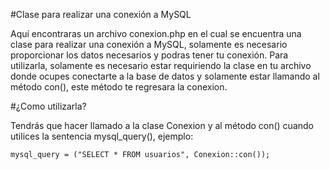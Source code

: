 #Clase para realizar una conexión a MySQL

Aquí encontraras un archivo conexion.php en el cual se encuentra una clase para realizar una conexión a MySQL, solamente es necesario proporcionar los datos necesarios y podras tener tu conexión. Para utilizarla, solamente es necesario estar requiriendo la clase en tu
archivo donde ocupes conectarte a la base de datos y solamente estar llamando
al método con(), este método te regresara la conexion.

#¿Como utilizarla?

Tendrás que hacer llamado a la clase Conexion y al método con() cuando utilices la sentencia mysql_query(), ejemplo:
    
    mysql_query = ("SELECT * FROM usuarios", Conexion::con());

